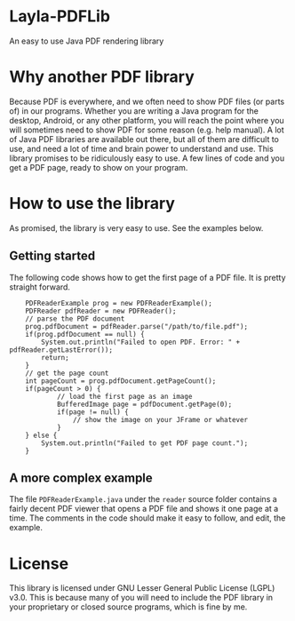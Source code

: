 # Layla-PDFLib
An easy to use Java PDF rendering library
# Why another PDF library
Because PDF is everywhere, and we often need to show PDF files (or parts of) in our programs. Whether you are writing a Java program for the desktop, Android, or any other platform, you will reach the point where you will sometimes need to show PDF for some reason (e.g. help manual). A lot of Java PDF libraries are available out there, but all of them are difficult to use, and need a lot of time and brain power to understand and use. This library promises to be ridiculously easy to use. A few lines of code and you get a PDF page, ready to show on your program. 
# How to use the library
As promised, the library is very easy to use. See the examples below.
## Getting started
The following code shows how to get the first page of a PDF file. It is pretty straight forward.

        PDFReaderExample prog = new PDFReaderExample();
        PDFReader pdfReader = new PDFReader();
        // parse the PDF document
        prog.pdfDocument = pdfReader.parse("/path/to/file.pdf");
        if(prog.pdfDocument == null) {
            System.out.println("Failed to open PDF. Error: " + pdfReader.getLastError());
            return;
        }
        // get the page count
        int pageCount = prog.pdfDocument.getPageCount();
        if(pageCount > 0) {
                // load the first page as an image
                BufferedImage page = pdfDocument.getPage(0);
                if(page != null) {
                    // show the image on your JFrame or whatever
                }
        } else {
            System.out.println("Failed to get PDF page count.");
        }

## A more complex example
The file `PDFReaderExample.java` under the `reader` source folder contains a fairly decent PDF viewer that opens a PDF file and shows it one page at a time. The comments in the code should make it easy to follow, and edit, the example.

# License
This library is licensed under GNU Lesser General Public License (LGPL) v3.0. This is because many of you will need to include the PDF library in your proprietary or closed source programs, which is fine by me.
